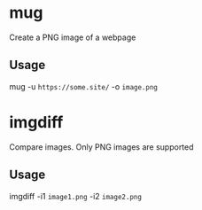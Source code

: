 # mug
Create a PNG image of a webpage

## Usage
mug -u `https://some.site/` -o `image.png`

# imgdiff
Compare images. Only PNG images are supported

## Usage
imgdiff -i1 `image1.png` -i2 `image2.png`
